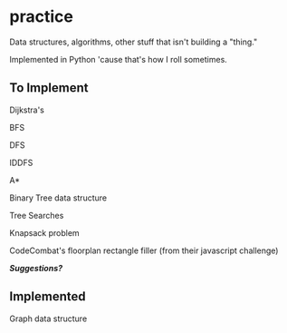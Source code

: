 practice
========

Data structures, algorithms, other stuff that isn't building a "thing."

Implemented in Python 'cause that's how I roll sometimes.

To Implement
---

Dijkstra's

BFS

DFS

IDDFS

A*

Binary Tree data structure

Tree Searches

Knapsack problem

CodeCombat's floorplan rectangle filler (from their javascript challenge)

***Suggestions?***

Implemented
---

Graph data structure
